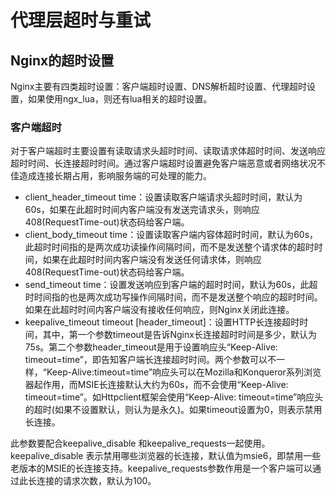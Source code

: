 # 代理层超时与重试

## Nginx的超时设置

Nginx主要有四类超时设置：客户端超时设置、DNS解析超时设置、代理超时设置，如果使用ngx\_lua，则还有lua相关的超时设置。

### 客户端超时

对于客户端超时主要设置有读取请求头超时时间、读取请求体超时时间、发送响应超时时间、长连接超时时间。通过客户端超时设置避免客户端恶意或者网络状况不佳造成连接长期占用，影响服务端的可处理的能力。

* client\_header\_timeout time：设置读取客户端请求头超时时间，默认为60s，如果在此超时时间内客户端没有发送完请求头，则响应408\(RequestTime-out\)状态码给客户端。
* client\_body\_timeout time：设置读取客户端内容体超时时间，默认为60s，此超时时间指的是两次成功读操作间隔时间，而不是发送整个请求体的超时时间，如果在此超时时间内客户端没有发送任何请求体，则响应408\(RequestTime-out\)状态码给客户端。
* send\_timeout time：设置发送响应到客户端的超时时间，默认为60s，此超时时间指的也是两次成功写操作间隔时间，而不是发送整个响应的超时时间。如果在此超时时间内客户端没有接收任何响应，则Nginx关闭此连接。
* keepalive\_timeout timeout \[header\_timeout\]：设置HTTP长连接超时时间，其中，第一个参数timeout是告诉Nginx长连接超时时间是多少，默认为75s。第二个参数header\_timeout是用于设置响应头“Keep-Alive: timeout=time”，即告知客户端长连接超时时间。两个参数可以不一样，“Keep-Alive:timeout=time”响应头可以在Mozilla和Konqueror系列浏览器起作用，而MSIE长连接默认大约为60s，而不会使用“Keep-Alive: timeout=time”。如Httpclient框架会使用“Keep-Alive: timeout=time”响应头的超时\(如果不设置默认，则认为是永久\)。如果timeout设置为0，则表示禁用长连接。

此参数要配合keepalive\_disable 和keepalive\_requests一起使用。keepalive\_disable 表示禁用哪些浏览器的长连接，默认值为msie6，即禁用一些老版本的MSIE的长连接支持。keepalive\_requests参数作用是一个客户端可以通过此长连接的请求次数，默认为100。



